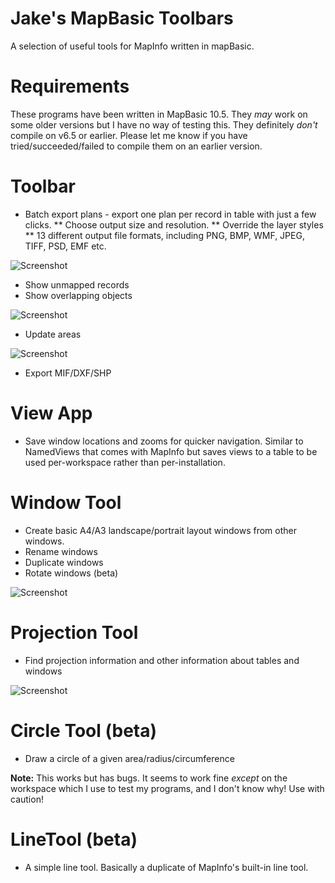 Jake's MapBasic Toolbars
========================

A selection of useful tools for MapInfo written in mapBasic.


Requirements
============

These programs have been written in MapBasic 10.5. They *may* work on some older versions but I have no way of testing this. They definitely *don't* compile on v6.5 or earlier. Please let me know if you have tried/succeeded/failed to compile them on an earlier version.


Toolbar
============

* Batch export plans - export one plan per record in table with just a few clicks. 
** Choose output size and resolution. 
** Override the layer styles
** 13 different output file formats, including PNG, BMP, WMF, JPEG, TIFF, PSD, EMF etc.

![Screenshot](http://deviouschimp.co.uk/misc/mapbasicscreenshots/SitePlanExporterScreenshot.png "Screenshot")

* Show unmapped records
* Show overlapping objects

![Screenshot](http://deviouschimp.co.uk/misc/mapbasicscreenshots/OverlapDetector.png "Screenshot")

* Update areas

![Screenshot](http://deviouschimp.co.uk/misc/mapbasicscreenshots/UpdateAreas.png "Screenshot")

* Export MIF/DXF/SHP


View App
============
* Save window locations and zooms for quicker navigation. Similar to NamedViews that comes with MapInfo but saves views to a table to be used per-workspace rather than per-installation.


Window Tool
==========
* Create basic A4/A3 landscape/portrait layout windows from other windows.
* Rename windows
* Duplicate windows
* Rotate windows (beta)

![Screenshot](http://deviouschimp.co.uk/misc/mapbasicscreenshots/WindowTool.png "Screenshot")


Projection Tool
===============

* Find projection information and other information about tables and windows

![Screenshot](http://deviouschimp.co.uk/misc/mapbasicscreenshots/WindowInfo.png "Screenshot")


Circle Tool (beta)
======================
* Draw a circle of a given area/radius/circumference

**Note:** This works but has bugs. It seems to work fine *except* on the workspace which I use to test my programs, and I don't know why! Use with caution!


LineTool (beta)
====================
* A simple line tool. Basically a duplicate of MapInfo's built-in line tool.
